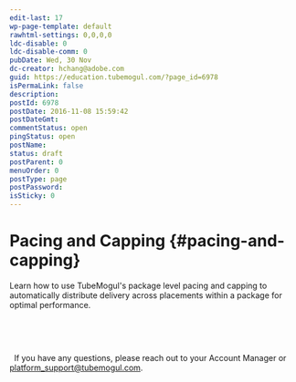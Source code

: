 ```yaml
---
edit-last: 17
wp-page-template: default
rawhtml-settings: 0,0,0,0
ldc-disable: 0
ldc-disable-comm: 0
pubDate: Wed, 30 Nov
dc-creator: hchang@adobe.com
guid: https://education.tubemogul.com/?page_id=6978
isPermaLink: false
description: 
postId: 6978
postDate: 2016-11-08 15:59:42
postDateGmt:
commentStatus: open
pingStatus: open
postName: 
status: draft
postParent: 0
menuOrder: 0
postType: page
postPassword: 
isSticky: 0
---
```


# Pacing and Capping {#pacing-and-capping}

Learn how to use TubeMogul's package level pacing and capping to automatically distribute delivery across placements within a package for optimal performance.

&nbsp;

&nbsp;

&nbsp;
If you have any questions, please reach out to your Account Manager or platform_support@tubemogul.com. 